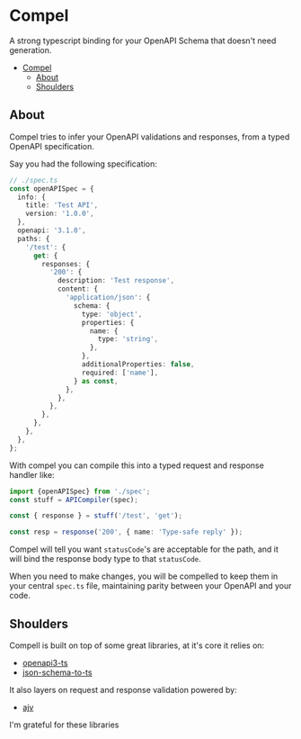 # Compel

A strong typescript binding for your OpenAPI Schema that doesn't need generation.

- [Compel](#compel)
  - [About](#about)
  - [Shoulders](#shoulders)

## About

Compel tries to infer your OpenAPI validations and responses, from a typed OpenAPI specification.

Say you had the following specification:

```ts
// ./spec.ts
const openAPISpec = {
  info: {
    title: 'Test API',
    version: '1.0.0',
  },
  openapi: '3.1.0',
  paths: {
    '/test': {
      get: {
        responses: {
          '200': {
            description: 'Test response',
            content: {
              'application/json': {
                schema: {
                  type: 'object',
                  properties: {
                    name: {
                      type: 'string',
                    },
                  },
                  additionalProperties: false,
                  required: ['name'],
                } as const,
              },
            },
          },
        },
      },
    },
  },
};
```

With compel you can compile this into a typed request and response handler like:

```ts
import {openAPISpec} from './spec';
const stuff = APICompiler(spec);

const { response } = stuff('/test', 'get');

const resp = response('200', { name: 'Type-safe reply' });
```

Compel will tell you want `statusCode`'s are acceptable for the path, and it will bind the response body type to that `statusCode`.

When you need to make changes, you will be compelled to keep them in your central `spec.ts` file, maintaining parity between your OpenAPI and your code.

## Shoulders

Compell is built on top of some great libraries, at it's core it relies on:

- [openapi3-ts](https://github.com/metadevpro/openapi3-ts)
- [json-schema-to-ts](https://github.com/ThomasAribart/json-schema-to-ts)

It also layers on request and response validation powered by:

- [ajv](https://github.com/ajv-validator/ajv)

I'm grateful for these libraries
